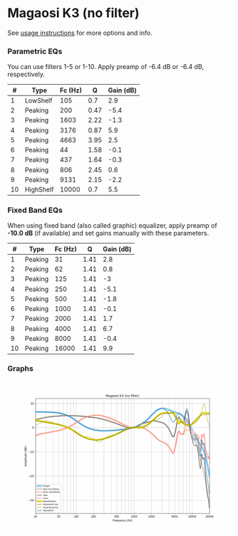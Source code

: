 # Magaosi K3 (no filter)
See [usage instructions](https://github.com/jaakkopasanen/AutoEq#usage) for more options and info.

### Parametric EQs
You can use filters 1-5 or 1-10. Apply preamp of -6.4 dB or -6.4 dB, respectively.

|   # | Type      |   Fc (Hz) |    Q |   Gain (dB) |
|-----|-----------|-----------|------|-------------|
|   1 | LowShelf  |       105 | 0.7  |         2.9 |
|   2 | Peaking   |       200 | 0.47 |        -5.4 |
|   3 | Peaking   |      1603 | 2.22 |        -1.3 |
|   4 | Peaking   |      3176 | 0.87 |         5.9 |
|   5 | Peaking   |      4663 | 3.95 |         2.5 |
|   6 | Peaking   |        44 | 1.58 |        -0.1 |
|   7 | Peaking   |       437 | 1.64 |        -0.3 |
|   8 | Peaking   |       806 | 2.45 |         0.6 |
|   9 | Peaking   |      9131 | 2.15 |        -2.2 |
|  10 | HighShelf |     10000 | 0.7  |         5.5 |

### Fixed Band EQs
When using fixed band (also called graphic) equalizer, apply preamp of **-10.0 dB** (if available) and set gains manually with these parameters.

|   # | Type    |   Fc (Hz) |    Q |   Gain (dB) |
|-----|---------|-----------|------|-------------|
|   1 | Peaking |        31 | 1.41 |         2.8 |
|   2 | Peaking |        62 | 1.41 |         0.8 |
|   3 | Peaking |       125 | 1.41 |        -3   |
|   4 | Peaking |       250 | 1.41 |        -5.1 |
|   5 | Peaking |       500 | 1.41 |        -1.8 |
|   6 | Peaking |      1000 | 1.41 |        -0.1 |
|   7 | Peaking |      2000 | 1.41 |         1.7 |
|   8 | Peaking |      4000 | 1.41 |         6.7 |
|   9 | Peaking |      8000 | 1.41 |        -0.4 |
|  10 | Peaking |     16000 | 1.41 |         9.9 |

### Graphs
![](./Magaosi%20K3%20(no%20filter).png)
